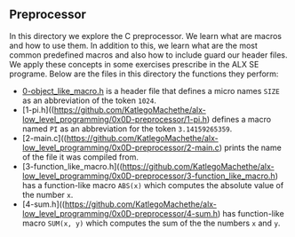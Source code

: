 Preprocessor
---
In this directory we explore the C preprocessor. We learn what are macros and how to use them. In addition to this, we learn what are the most common predefined macros and also how to include guard our header files. We apply these concepts in some exercises prescribe in the ALX SE programe. Below are the files in this directory the functions they perform:
- [0-object\_like\_macro.h](https://github.com/KatlegoMachethe/alx-low_level_programming/0x0D-preprocessor/0-object_like_macro.h)	is a header file that defines a micro names `SIZE` as an abbreviation of the token `1024`.
- [1-pi.h]((https://github.com/KatlegoMachethe/alx-low_level_programming/0x0D-preprocessor/1-pi.h)	defines a macro named `PI` as an abbreviation for the token `3.14159265359`.
- [2-main.c]((https://github.com/KatlegoMachethe/alx-low_level_programming/0x0D-preprocessor/2-main.c)	prints the name of the file it was compiled from.
- [3-function\_like\_macro.h]((https://github.com/KatlegoMachethe/alx-low_level_programming/0x0D-preprocessor/3-function_like_macro.h)	has a function-like macro `ABS(x)` which computes the absolute value of the number `x`.
- [4-sum.h]((https://github.com/KatlegoMachethe/alx-low_level_programming/0x0D-preprocessor/4-sum.h)	has function-like macro `SUM(x, y)` which  computes the sum of the the numbers `x` and `y`.
